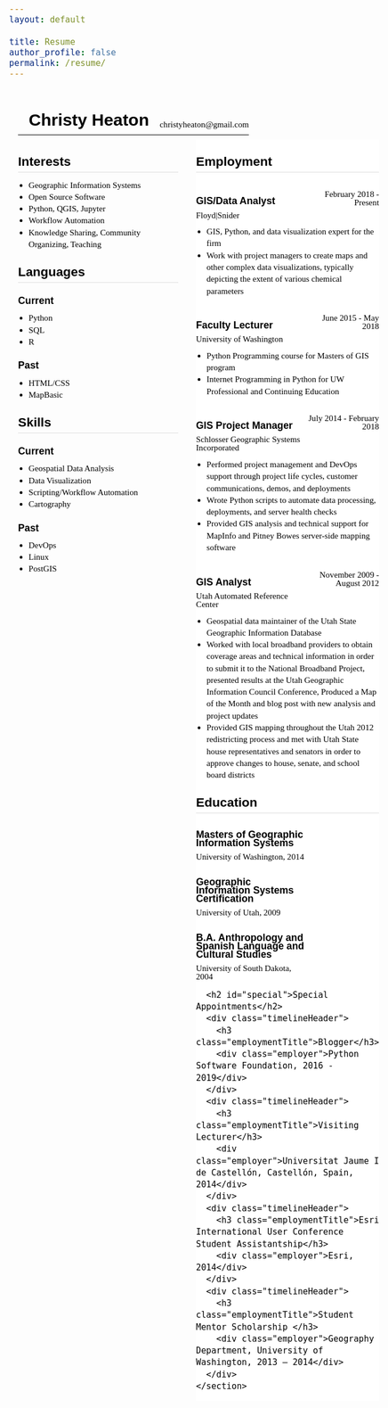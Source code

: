 ```yaml
---
layout: default

title: Resume
author_profile: false
permalink: /resume/
---
```


<meta http-equiv="Content-Type" content="text/html; charset=windows-1252"><title>Resume - Christy Heaton</title>
  <meta name="description" content="Current Resume Christy Heaton">
  <meta name="viewport" content="width=device-width, initial-scale=1">
  <style>
	/* cyrillic */
	@font-face {
	  font-family: 'Oswald';
	  font-style: normal;
	  font-weight: 400;
	  src: local('Oswald Regular'), local('Oswald-Regular'), url(https://fonts.gstatic.com/s/oswald/v16/TK3iWkUHHAIjg752HT8Ghe4.woff2) format('woff2');
	  unicode-range: U+0400-045F, U+0490-0491, U+04B0-04B1, U+2116;
	}
	/* vietnamese */
	@font-face {
	  font-family: 'Oswald';
	  font-style: normal;
	  font-weight: 400;
	  src: local('Oswald Regular'), local('Oswald-Regular'), url(https://fonts.gstatic.com/s/oswald/v16/TK3iWkUHHAIjg752Fj8Ghe4.woff2) format('woff2');
	  unicode-range: U+0102-0103, U+0110-0111, U+1EA0-1EF9, U+20AB;
	}
	/* latin-ext */
	@font-face {
	  font-family: 'Oswald';
	  font-style: normal;
	  font-weight: 400;
	  src: local('Oswald Regular'), local('Oswald-Regular'), url(https://fonts.gstatic.com/s/oswald/v16/TK3iWkUHHAIjg752Fz8Ghe4.woff2) format('woff2');
	  unicode-range: U+0100-024F, U+0259, U+1E00-1EFF, U+2020, U+20A0-20AB, U+20AD-20CF, U+2113, U+2C60-2C7F, U+A720-A7FF;
	}
	/* latin */
	@font-face {
	  font-family: 'Oswald';
	  font-style: normal;
	  font-weight: 400;
	  src: local('Oswald Regular'), local('Oswald-Regular'), url(https://fonts.gstatic.com/s/oswald/v16/TK3iWkUHHAIjg752GT8G.woff2) format('woff2');
	  unicode-range: U+0000-00FF, U+0131, U+0152-0153, U+02BB-02BC, U+02C6, U+02DA, U+02DC, U+2000-206F, U+2074, U+20AC, U+2122, U+2191, U+2193, U+2212, U+2215, U+FEFF, U+FFFD;
	}
	/* latin-ext */
	@font-face {
	  font-family: 'Quattrocento';
	  font-style: normal;
	  font-weight: 400;
	  src: local('Quattrocento'), url(https://fonts.gstatic.com/s/quattrocento/v9/OZpEg_xvsDZQL_LKIF7q4jP3zWj6T4g.woff2) format('woff2');
	  unicode-range: U+0100-024F, U+0259, U+1E00-1EFF, U+2020, U+20A0-20AB, U+20AD-20CF, U+2113, U+2C60-2C7F, U+A720-A7FF;
	}
	/* latin */
	@font-face {
	  font-family: 'Quattrocento';
	  font-style: normal;
	  font-weight: 400;
	  src: local('Quattrocento'), url(https://fonts.gstatic.com/s/quattrocento/v9/OZpEg_xvsDZQL_LKIF7q4jP3w2j6.woff2) format('woff2');
	  unicode-range: U+0000-00FF, U+0131, U+0152-0153, U+02BB-02BC, U+02C6, U+02DA, U+02DC, U+2000-206F, U+2074, U+20AC, U+2122, U+2191, U+2193, U+2212, U+2215, U+FEFF, U+FFFD;
	}

	/* normalize.css v5.0.0 | MIT License | github.com/necolas/normalize.css */
	 html{
		font-family:sans-serif;
		line-height:1.15;
		-ms-text-size-adjust:100%;
		-webkit-text-size-adjust:100%;
	}
	body{
		margin:0
	}
	article,aside,footer,header,nav,section{
		display:block
	}
	h1{
		font-size:2em;
		margin:.67em 0
	}
	figcaption,figure,main{
		display:block
	}
	figure{
		margin:1em 40px
	}
	hr{
		box-sizing:content-box;
		height:0;
		overflow:visible;
	}
	pre{
		font-family:monospace,monospace;
		font-size:1em;
	}
	a{
		background-color:transparent;
		-webkit-text-decoration-skip:objects;
	}
	a:active,a:hover{
		outline-width:0
	}
	abbr[title]{
		border-bottom:none;
		text-decoration:underline;
		text-decoration:underline dotted;
	}
	b,strong{
		font-weight:inherit
	}
	b,strong{
		font-weight:bolder
	}
	code,kbd,samp{
		font-family:monospace,monospace;
		font-size:1em;
	}
	dfn{
		font-style:italic
	}
	mark{
		background-color:#ff0;
		color:#000
	}
	small{
		font-size:80%
	}
	sub,sup{
		font-size:75%;
		line-height:0;
		position:relative;
		vertical-align:baseline
	}
	sub{
		bottom:-.25em
	}
	sup{
		top:-.5em
	}
	audio,video{
		display:inline-block
	}
	audio:not([controls]){
		display:none;
		height:0
	}
	img{
		border-style:none
	}
	svg:not(:root){
		overflow:hidden
	}
	button,input,optgroup,select,textarea{
		font-family:sans-serif;
		font-size:100%;
		line-height:1.15;
		margin:0;
	}
	button,input{
		overflow:visible
	}
	button,select{
		text-transform:none
	}
	button,html [type="button"],[type="reset"],[type="submit"]{
		-webkit-appearance:button;
	}
	button::-moz-focus-inner,[type="button"]::-moz-focus-inner,[type="reset"]::-moz-focus-inner,[type="submit"]::-moz-focus-inner{
		border-style:none;
		padding:0
	}
	button:-moz-focusring,[type="button"]:-moz-focusring,[type="reset"]:-moz-focusring,[type="submit"]:-moz-focusring{
		outline:1px dotted ButtonText
	}
	fieldset{
		border:1px solid #c0c0c0;
		margin:0 2px;
		padding:.35em .625em .75em
	}
	legend{
		box-sizing:border-box;
		color:inherit;
		display:table;
		max-width:100%;
		padding:0;
		white-space:normal;
	}
	progress{
		display:inline-block;
		vertical-align:baseline;
	}
	textarea{
		overflow:auto
	}
	[type="checkbox"],[type="radio"]{
		box-sizing:border-box;
		padding:0;
	}
	[type="number"]::-webkit-inner-spin-button,[type="number"]::-webkit-outer-spin-button{
		height:auto
	}
	[type="search"]{
		-webkit-appearance:textfield;
		outline-offset:-2px;
	}
	[type="search"]::-webkit-search-cancel-button,[type="search"]::-webkit-search-decoration{
		-webkit-appearance:none
	}
	::-webkit-file-upload-button{
		-webkit-appearance:button;
		font:inherit;
	}
	details,menu{
		display:block
	}
	summary{
		display:list-item
	}
	canvas{
		display:inline-block
	}
	template{
		display:none
	}
	[hidden]{
		display:none
	}
	@font-face{
		font-family:'icomoon';
		src:url("/fonts/icomoon.eot?799hcm");
		src:url("/fonts/icomoon.eot?799hcm#iefix") format('embedded-opentype'),url("/fonts/icomoon.ttf?799hcm") format('truetype'),url("/fonts/icomoon.woff?799hcm") format('woff'),url("/fonts/icomoon.svg?799hcm#icomoon") format('svg');
		font-weight:normal;
		font-style:normal
	}
	[class^="icon-"],[class*=" icon-"]{
		font-family:'icomoon' !important;
		speak:none;
		font-style:normal;
		font-weight:normal;
		font-variant:normal;
		text-transform:none;
		line-height:1;
		-webkit-font-smoothing:antialiased;
		-moz-osx-font-smoothing:grayscale
	}
	.icon-twitter:before{
		content:"\ea96"
	}
	.icon-github:before{
		content:"\eab0"
	}
	.icon-linkedin:before{
		content:"\eac9"
	}
	*,*:before,*:after{
		box-sizing:border-box
	}
	html,body{
		color:#333;
		font-family:'Quattrocento',serif;
		font-size:16px
	}
	h1,h2,h3,h4,h5,h6{
		font-family:'Oswald',sans-serif;
		margin:1em 0 .5em 0
	}
	a{
		color:#333
	}
	.mainHeader{
		display:-webkit-box;
		display:-ms-flexbox;
		display:flex;
		-webkit-box-orient:vertical;
		-webkit-box-direction:normal;
		-ms-flex-direction:column;
		flex-direction:column;
		margin:0 auto;
		max-width:60rem;
	}
	.mainHeader a{
		text-decoration:none
	}
	.title{
		margin-bottom:0;
		padding:0 1rem
	}
	.description{
		border-bottom:1px solid #ddd;
		padding:.5rem 1rem 1rem 1rem
	}
	.mainNav{
		border-bottom:1px solid #ddd;
		display:-webkit-box;
		display:-ms-flexbox;
		display:flex;
		-webkit-box-orient:vertical;
		-webkit-box-direction:normal;
		-ms-flex-direction:column;
		flex-direction:column
	}
	.mainMenu,.navMenu{
		display:-webkit-box;
		display:-ms-flexbox;
		display:flex;
		font-family:'Oswald',sans-serif;
		font-size:1.2rem;
		margin:0;
		padding:0;
	}
	.mainMenu li,.navMenu li{
		list-style:none;
		margin:0;
	}
	.mainMenu li a,.navMenu li a{
		display:block;
		padding:1rem
	}
	.mainMenu li:hover,.navMenu li:hover{
		background:#f3f3f3
	}
	.mainMenu{
		-webkit-box-orient:vertical;
		-webkit-box-direction:normal;
		-ms-flex-direction:column;
		flex-direction:column
	}
	.navMenu{
		display:-webkit-box;
		display:-ms-flexbox;
		display:flex;
		-ms-flex-pack:distribute;
		justify-content:space-around
	}
	.contents{
		font-size:1.2rem;
		margin:0 auto;
		padding:1rem;
		line-height:1.5em;
		max-width:60rem;
	}
	.contents a:visited{
		color:#999
	}
	.postList{
		list-style:none;
		margin:0;
		padding:0
	}
	.postTitle{
		margin-bottom:.5rem;
		line-height:1.2em
	}
	@media (min-width:400px){
		.mainNav{
			-webkit-box-orient:horizontal;
			-webkit-box-direction:normal;
			-ms-flex-direction:row;
			flex-direction:row;
			-webkit-box-pack:justify;
			-ms-flex-pack:justify;
			justify-content:space-between
		}
		.mainMenu{
			-webkit-box-orient:horizontal;
			-webkit-box-direction:normal;
			-ms-flex-direction:row;
			flex-direction:row
		}
	}
	.resume{
		font-size:.95rem;
		color:#000;
		line-height:1.4em;
	}
	.resume a{
		color:#000;
		text-decoration:none;
	}
	.resume a:visited{
		color:#000
	}
	.resume h2{
		border-bottom:1px solid #ddd;
		padding-bottom:.5rem
	}
	.resume h2,.resume h3,.resume h4,.resume h5,.resume h6{
		margin:1.25em 0 .5em 0
	}
	.resume .printOnly{
		display:none
	}
	.resume .mainHeader{
		display:none
	}
	.resume .resumeHeader{
		border-bottom:1px solid #000;
		display:-webkit-box;
		display:-ms-flexbox;
		display:flex;
		-webkit-box-orient:vertical;
		-webkit-box-direction:normal;
		-ms-flex-direction:column;
		flex-direction:column;
		margin-bottom:.5rem
	}
	.resume .title{
		padding:0;
		margin-bottom:1rem
	}
	.resume .contact{
		padding-bottom:.5rem;
		display:block;
	}
	.resume .contact p{
		margin:0
	}

	.resume .contact .email{
		display: flex;
		align-items: flex-start;
		flex-wrap: wrap;
	}

	.resume .contact .phone{
		display: flex;
		align-items: flex-start;
		flex-wrap: wrap;
	}

	.resume .download{
		display:none;
		padding:1em 0;
		border-bottom:1px solid #000
	}
	.resume .contents{
		max-width:60rem
	}
	.resume .resumeContainer{
		display:-webkit-box;
		display:-ms-flexbox;
		display:flex;
		-webkit-box-orient:vertical;
		-webkit-box-direction:normal;
		-ms-flex-direction:column;
		flex-direction:column
	}
	.resume .resumeList{
		-webkit-box-flex:0;
		-ms-flex:0 0 15rem;
		flex:0 0 15rem
	}
	.resume .resumeTimeline ul{
		padding-top:.75em
	}
	.resume ul{
		margin:0;
		padding:0 0 0 1.25em
	}
	.resume .employmentLength{
		display:none
	}
	@media print,(min-width:800px){
		.resume .resumeHeader{
			-webkit-box-align:end;
			-ms-flex-align:end;
			align-items:flex-end;
			-webkit-box-orient:horizontal;
			-webkit-box-direction:normal;
			-ms-flex-direction:row;
			flex-direction:row
		}
		.resume .title{
			-webkit-box-flex:1;
			-ms-flex:1 0 auto;
			flex:1 0 auto
		}
		.resume .download{
			text-align:right;
			border-color:transparent
		}
		.resume .resumeContainer{
			-webkit-box-orient:horizontal;
			-webkit-box-direction:normal;
			-ms-flex-direction:row;
			flex-direction:row
		}
		.resume .resumeList{
			-webkit-box-flex:0;
			-ms-flex:0 0 20rem;
			flex:0 0 20rem;
			padding-right:2rem
		}
		.resume .resumeTimeline{
			background:#fff
		}
		.resume .employmentTitle,.resume .employmentDates{
			margin:0 0 .5em 0
		}
		.resume .timelineHeader{
			-webkit-box-align:end;
			-ms-flex-align:end;
			align-items:flex-end;
			display:-webkit-box;
			display:-ms-flexbox;
			display:flex;
			-webkit-box-orient:horizontal;
			-webkit-box-direction:normal;
			-ms-flex-direction:row;
			flex-direction:row;
			-ms-flex-wrap:wrap;
			flex-wrap:wrap;
			line-height:1em;
			margin-top:2em
		}
		.resume .employmentTitle{
			-webkit-box-ordinal-group:2;
			-ms-flex-order:1;
			order:1;
			width:60%
		}
		.resume .employer{
			-webkit-box-ordinal-group:4;
			-ms-flex-order:3;
			order:3;
			width:60%
		}
		.resume .employmentDates{
			-webkit-box-ordinal-group:3;
			-ms-flex-order:2;
			order:2;
			text-align:right;
			width:40%
		}
		.resume .employmentLength{
			color:#999;
			-webkit-box-ordinal-group:5;
			-ms-flex-order:4;
			order:4;
			text-align:right;
			width:40%
		}
	}
	@media print{
		.resume{
			font-size:.8rem
		}
		.resume .printOnly{
			display:inline
		}
		.resume .download{
			display:none
		}
		.resume .resumeList{
			-webkit-box-flex:0;
			-ms-flex:0 0 12rem;
			flex:0 0 12rem
		}
	}  
  </style>
<style>@media print {#ghostery-purple-box {display:none !important}}</style><style>@media print {#ghostery-purple-box {display:none !important}}</style>
<body class="resume">
  <section class="contents">
<div class="container resume">
  <header class="resumeHeader">
    <h1 class="title"><a href="https://christyheaton.github.io/">Christy Heaton</a></h1>
    <div id="contact" class="contact">
	  <p id="email" class="email"><a href="mailto:christyheaton@gmail.com?subject=Opportunity">christyheaton@gmail.com</a></p>
    </div>
  </header>
  <div class="download">
    Download: <a href="https://christyheaton.github.io/resume/">PDF</a>
  </div>
  <div class="resumeContainer">
    <aside class="resumeList">
      <h2 id="interests">Interests</h2>
      <ul>
        <li>Geographic Information Systems</li>
        <li>Open Source Software</li>
		<li>Python, QGIS, Jupyter</li>
		<li>Workflow Automation</li>
		<li>Knowledge Sharing, Community Organizing, Teaching</li>
      </ul>
      <h2 id="languages">Languages</h2>
      <h3>Current</h3>
      <ul>
		<li>Python</li>
		<li>SQL</li>
        <li>R</li>
      </ul>
      <h3>Past</h3>
      <ul>
		<li>HTML/CSS</li>
		<li>MapBasic</li>
      </ul>
      <h2 id="skills">Skills</h2>
      <h3>Current</h3>
      <ul>
		<li>Geospatial Data Analysis</li>
		<li>Data Visualization</li>
		<li>Scripting/Workflow Automation</li>
		<li>Cartography</li>
      </ul>
      <h3>Past</h3>
      <ul>
		<li>DevOps</li>
		<li>Linux</li>
		<li>PostGIS</li>
      </ul>
    </aside>
    <section class="resumeTimeline">
      <h2 id="employment">Employment</h2>
      <div class="timelineHeader">
        <h3 class="employmentTitle">GIS/Data Analyst</h3>
        <div class="employer">Floyd|Snider</div>
        <div class="employmentDates">February 2018 - Present</div>
      </div>
		<ul>
			<li>GIS, Python, and data visualization expert for the firm</li>
			<li>Work with project managers to create maps and other complex data visualizations, typically depicting the extent of various chemical parameters</li>
		</ul>
      <div class="timelineHeader">
        <h3 class="employmentTitle">Faculty Lecturer</h3>
        <div class="employer">University of Washington</div>
        <div class="employmentDates">June 2015 - May 2018</div>
      </div>
		<ul>
			<li>Python Programming course for Masters of GIS program</li>
			<li>Internet Programming in Python for UW Professional and Continuing Education</li>
		</ul>
      <div class="timelineHeader">
        <h3 class="employmentTitle">GIS Project Manager</h3>
        <div class="employer">Schlosser Geographic Systems Incorporated</div>
        <div class="employmentDates">July 2014 - February 2018</div>
      </div>
      <ul>
        <li>Performed project management and DevOps support through project life cycles, customer communications, demos, and deployments</li>
		<li>Wrote Python scripts to automate data processing, deployments, and server health checks</li>
		<li>Provided GIS analysis and technical support for MapInfo and Pitney Bowes server-side mapping software</li>
      </ul>
      <div class="timelineHeader">
        <h3 class="employmentTitle">GIS Analyst</h3>
        <div class="employer">Utah Automated Reference Center</div>
        <div class="employmentDates">November 2009 - August 2012</div>
      </div>
      <ul>
        <li>Geospatial data maintainer of the Utah State Geographic Information Database</li>	
        <li>Worked with local broadband providers to obtain coverage areas and technical information in order to submit it to the National Broadband Project, presented results at the Utah Geographic Information Council Conference, Produced a Map of the Month and blog post with new analysis and project updates</li>
        <li>Provided GIS mapping throughout the Utah 2012 redistricting process and met with Utah State house representatives and senators in order to approve changes to house, senate, and school board districts</li>
      </ul>
      <h2 id="education">Education</h2>
      <div class="timelineHeader">
        <h3 class="employmentTitle">Masters of Geographic Information Systems</h3>
        <div class="employer">University of Washington, 2014</div>
      </div>
      <div class="timelineHeader">
        <h3 class="employmentTitle">Geographic Information Systems Certification</h3>
        <div class="employer">University of Utah, 2009</div>
      </div>
      <div class="timelineHeader">
        <h3 class="employmentTitle">B.A. Anthropology and Spanish Language and Cultural Studies</h3>
        <div class="employer">University of South Dakota, 2004</div>
      </div>
	  
      <h2 id="special">Special Appointments</h2>
      <div class="timelineHeader">
        <h3 class="employmentTitle">Blogger</h3>
        <div class="employer">Python Software Foundation, 2016 - 2019</div>
      </div>
      <div class="timelineHeader">
        <h3 class="employmentTitle">Visiting Lecturer</h3>
        <div class="employer">Universitat Jaume I de Castellón, Castellón, Spain, 2014</div>
      </div>
      <div class="timelineHeader">
        <h3 class="employmentTitle">Esri International User Conference Student Assistantship</h3>
        <div class="employer">Esri, 2014</div>
	  </div>
      <div class="timelineHeader">
        <h3 class="employmentTitle">Student Mentor Scholarship </h3>
        <div class="employer">Geography Department, University of Washington, 2013 – 2014</div>
      </div>	  	  
    </section>
  </div>
</div>
  </section>
  <footer>
  </footer>
</body>